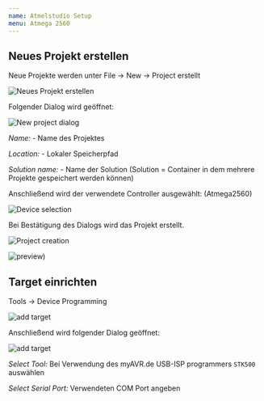 ```yaml
---
name: Atmelstudio Setup
menu: Atmega 2560
---
```


## Neues Projekt erstellen

Neue Projekte werden unter File -> New -> Project erstellt

![Neues Projekt erstellen](https://i.imgur.com/p9bflXv.png)

Folgender Dialog wird geöffnet:

![New project dialog](https://i.imgur.com/6KzC0er.png)

*Name:* - Name des Projektes

*Location:* - Lokaler Speicherpfad

*Solution name:* - Name der Solution (Solution = Container in dem mehrere Projekte gespeichert werden können)

Anschließend wird der verwendete Controller ausgewählt: (Atmega2560)

![Device selection](https://i.imgur.com/QOO60cB.png)

Bei Bestätigung des Dialogs wird das Projekt erstellt.

![Project creation](https://i.imgur.com/Lec9p4e.png)

![preview)](https://i.imgur.com/08Kfnnv.png)

## Target einrichten

Tools -> Device Programming

![add target](https://i.imgur.com/QQRfIN0.png)

Anschließend wird folgender Dialog geöffnet:

![add target](https://i.imgur.com/TDYUFp9.png)

*Select Tool:* Bei Verwendung des myAVR.de USB-ISP programmers `STK500` auswählen

*Select Serial Port:* Verwendeten COM Port angeben
